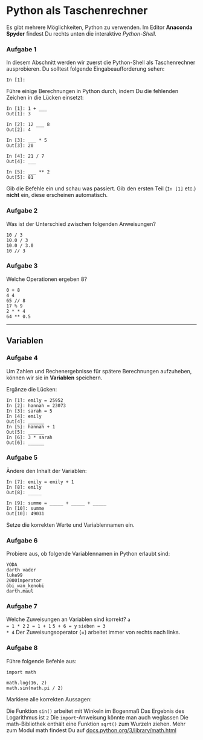 
# Python als Taschenrechner

Es gibt mehrere Möglichkeiten, Python zu verwenden. Im Editor **Anaconda Spyder** findest Du rechts unten die interaktive *Python-Shell*.


### Aufgabe 1

In diesem Abschnitt werden wir zuerst die Python-Shell als Taschenrechner ausprobieren. Du solltest folgende Eingabeaufforderung sehen:

    In [1]:

Führe einige Berechnungen in Python durch, indem Du die fehlenden Zeichen in die Lücken einsetzt:

    In [1]: 1 + ___
    Out[1]: 3

    In [2]: 12 ___ 8
    Out[2]: 4

    In [3]: ___ * 5
    Out[3]: 20

    In [4]: 21 / 7
    Out[4]: ___

    In [5]: ___ ** 2
    Out[5]: 81

Gib die Befehle ein und schau was passiert. Gib den ersten Teil (`In [1]` etc.) **nicht** ein, diese erscheinen automatisch.


### Aufgabe 2

Was ist der Unterschied zwischen folgenden Anweisungen?

    10 / 3
    10.0 / 3
    10.0 / 3.0
    10 // 3

<!--
    <question multiple>
        <p>Markiere alle korrekten Aussagen:</p>
        <answer correct>Alle Anweisungen sind Divisionen</answer>
        <answer correct>Der Operator <code>/</code> ergibt immer eine Gleitkommazahl</answer>
        <answer>Der Operator <code>//</code> rundet auf oder ab</answer>
        <explanation>Die "Floor-Division" (<code>//</code>) rundet 
        stets ab, unter Python 3 ist das Ergebnis der gewöhnlichen Division eine Kommazahl.</explanation>
    </question>
!-->

### Aufgabe 3

Welche Operationen ergeben 8?

    0 + 8
    4 4
    65 // 8
    17 % 9
    2 * * 4
    64 ** 0.5    

----

## Variablen

### Aufgabe 4

Um Zahlen und Rechenergebnisse für spätere Berechnungen aufzuheben, können wir sie in **Variablen** speichern.

Ergänze die Lücken:

    In [1]: emily = 25952
    In [2]: hannah = 23073
    In [3]: sarah = 5
    In [4]: emily
    Out[4]: ______
    In [5]: hannah + 1
    Out[5]: ______
    In [6]: 3 * sarah
    Out[6]: ______

### Aufgabe 5

Ändere den Inhalt der Variablen:

    In [7]: emily = emily + 1
    In [8]: emily
    Out[8]: _____

    In [9]: summe = _____ + _____ + _____
    In [10]: summe
    Out[10]: 49031

Setze die korrekten Werte und Variablennamen ein.


### Aufgabe 6

Probiere aus, ob folgende Variablennamen in Python erlaubt sind:

    YODA
    darth vader
    luke99
    2000imperator
    óbi_wan_kenobi
    darth.maul


### Aufgabe 7

Welche Zuweisungen an Variablen sind korrekt?
        <answer correct><code>a = 1 * 2</code></answer>
        <answer correct><code>2 = 1 + 1</code></answer>
        <answer><code>5 + 6 = y</code></answer>
        <answer correct><code>sieben = 3 * 4</code></answer>
        <explanation>Der Zuweisungsoperator (=) arbeitet immer von rechts nach links.</explanation>
    </question>
</quiz>


### Aufgabe 8

Führe folgende Befehle aus:

    import math

    math.log(16, 2)
    math.sin(math.pi / 2)

<quiz name="">
    <question multiple>
        <p>Markiere alle korrekten Aussagen:</p>
        <answer correct>Die Funktion <code>sin()</code> arbeitet mit Winkeln im Bogenmaß</answer>
        <answer>Das Ergebnis des Logarithmus ist <code>2</code></answer>
        <answer>Die <code>import</code>-Anweisung könnte man auch weglassen</answer>
        <answer correct>Die math-Bibliothek enthält eine Funktion <code>sqrt()</code> zum Wurzeln ziehen.</answer>
        <explanation>Mehr zum Modul math findest Du auf <a href="https://docs.python.org/3/library/math.html" target="_blank">docs.python.org/3/library/math.html</a></explanation>
    </question>
</quiz>
